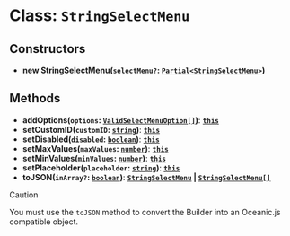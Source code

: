 # Class: `StringSelectMenu`

## Constructors

- **new StringSelectMenu(`selectMenu?`: [`Partial<StringSelectMenu>`][StringSelectMenuURL])**

## Methods

- **addOptions(`options`: [`ValidSelectMenuOption[]`][StringSelectMenuOptionURL])**: **[`this`][ThisURL]**
- **setCustomID(`customID`: [`string`][StringURL])**: **[`this`][ThisURL]**
- **setDisabled(`disabled`: [`boolean`][BooleanURL])**: **[`this`][ThisURL]**
- **setMaxValues(`maxValues`: [`number`][NumberURL])**: **[`this`][ThisURL]**
- **setMinValues(`minValues`: [`number`][NumberURL])**: **[`this`][ThisURL]**
- **setPlaceholder(`placeholder`: [`string`][StringURL])**: **[`this`][ThisURL]**
- **toJSON(`inArray?`: [`boolean`][BooleanURL])**: **[`StringSelectMenu`][StringSelectMenuURL] | [`StringSelectMenu[]`][StringSelectMenuURL]**

> [!CAUTION]
> You must use the `toJSON` method to convert the Builder into an Oceanic.js compatible object.

[BooleanURL]: https://developer.mozilla.org/en-US/docs/Web/JavaScript/Reference/Global_Objects/Boolean
[NumberURL]: https://developer.mozilla.org/en-US/docs/Web/JavaScript/Reference/Global_Objects/Number
[StringSelectMenuOptionURL]: https://github.com/FancyStudioTeam/OceanicBuilders/blob/main/src/types.ts#L38
[StringSelectMenuURL]: https://docs.oceanic.ws/dev/interfaces/Types_Channels.StringSelectMenu.html
[StringURL]: https://developer.mozilla.org/en-US/docs/Web/JavaScript/Reference/Global_Objects/String
[ThisURL]: https://developer.mozilla.org/en-US/docs/Web/JavaScript/Reference/Operators/this
